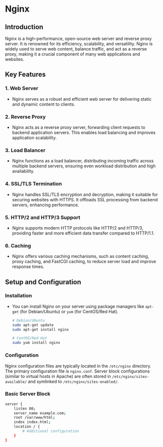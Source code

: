 # Nginx

## Introduction

Nginx is a high-performance, open-source web server and reverse proxy server. It is renowned for its efficiency, scalability, and versatility. Nginx is widely used to serve web content, balance traffic, and act as a reverse proxy, making it a crucial component of many web applications and websites.

## Key Features

### 1. Web Server

- Nginx serves as a robust and efficient web server for delivering static and dynamic content to clients.

### 2. Reverse Proxy

- Nginx acts as a reverse proxy server, forwarding client requests to backend application servers. This enables load balancing and improves application scalability.

### 3. Load Balancer

- Nginx functions as a load balancer, distributing incoming traffic across multiple backend servers, ensuring even workload distribution and high availability.

### 4. SSL/TLS Termination

- Nginx handles SSL/TLS encryption and decryption, making it suitable for securing websites with HTTPS. It offloads SSL processing from backend servers, enhancing performance.

### 5. HTTP/2 and HTTP/3 Support

- Nginx supports modern HTTP protocols like HTTP/2 and HTTP/3, providing faster and more efficient data transfer compared to HTTP/1.1.

### 6. Caching

- Nginx offers various caching mechanisms, such as content caching, proxy caching, and FastCGI caching, to reduce server load and improve response times.

## Setup and Configuration

### Installation

- You can install Nginx on your server using package managers like `apt-get` (for Debian/Ubuntu) or `yum` (for CentOS/Red Hat).

  ```bash
  # Debian/Ubuntu
  sudo apt-get update
  sudo apt-get install nginx

  # CentOS/Red Hat
  sudo yum install nginx

### Configuration
Nginx configuration files are typically located in the `/etc/nginx` directory.
The primary configuration file is `nginx.conf`.
Server block configurations (similar to virtual hosts in Apache) are often stored in `/etc/nginx/sites-available/` and symlinked to `/etc/nginx/sites-enabled/`.

### Basic Server Block
```bash
server {
    listen 80;
    server_name example.com;
    root /var/www/html;
    index index.html;
    location / {
        # Additional configuration
    }
}
```